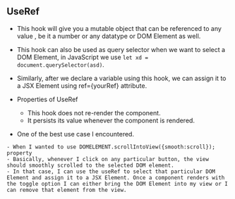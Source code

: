 ## UseRef
- This hook will give you a mutable object that can be referenced to any value , be it a number or any datatype or DOM Element as well.
- This hook can also be used as query selector when we want to select a DOM Element, in JavaScript we use `let xd = document.querySelector(asd)`.
- Similarly, after we declare a variable using this hook, we can assign it to a JSX Element using ref={yourRef} attribute.
- Properties of UseRef
	- This hook does not re-render the component.
	- It persists its value whenever the component is rendered.

- One of the best use case I encountered.
```
- When I wanted to use DOMELEMENT.scrollIntoView({smooth:scroll}); property
- Basically, whenever I click on any particular button, the view should smoothly scrolled to the selected DOM element.
- In that case, I can use the useRef to select that particular DOM Element and assign it to a JSX Element. Once a component renders with the toggle option I can either bring the DOM Element into my view or I can remove that element from the view.
```